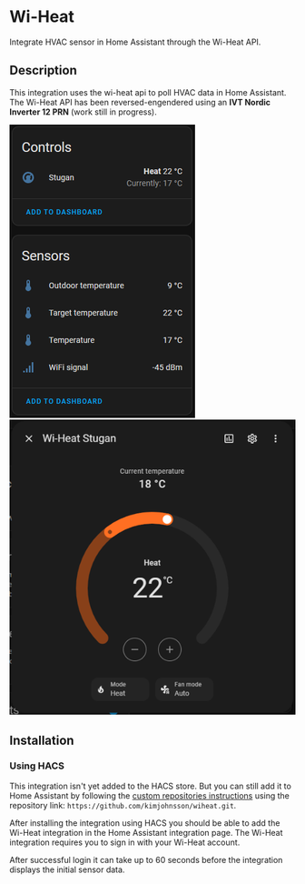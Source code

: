 # Wi-Heat

Integrate HVAC sensor in Home Assistant through the Wi-Heat API.

## Description

This integration uses the wi-heat api to poll HVAC data in Home Assistant. The Wi-Heat API has been reversed-engendered using an **IVT Nordic Inverter 12 PRN** (work still in progress).

<img src="https://github.com/kimjohnsson/wiheat/blob/main/images/sensors.png?raw=true">
<img src="https://github.com/kimjohnsson/wiheat/blob/main/images/hvac.png?raw=true">

## Installation

### Using HACS

This integration isn't yet added to the HACS store. But you can still add it to Home Assistant by following the [custom repositories instructions](https://www.hacs.xyz/docs/faq/custom_repositories/) using the repository link: `https://github.com/kimjohnsson/wiheat.git`.

After installing the integration using HACS you should be able to add the Wi-Heat integration in the Home Assistant integration page. The Wi-Heat integration requires you to sign in with your Wi-Heat account.

After successful login it can take up to 60 seconds before the integration displays the initial sensor data.
